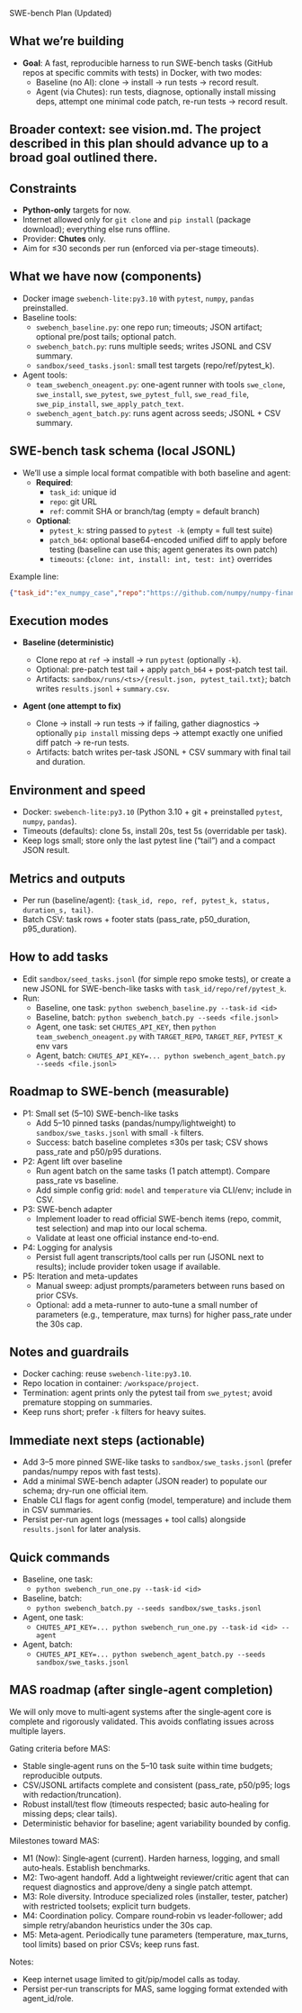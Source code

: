 SWE-bench Plan (Updated)
## What we’re building

- **Goal**: A fast, reproducible harness to run SWE-bench tasks (GitHub repos at specific commits with tests) in Docker, with two modes:
  - Baseline (no AI): clone → install → run tests → record result.
  - Agent (via Chutes): run tests, diagnose, optionally install missing deps, attempt one minimal code patch, re-run tests → record result.

## Broader context: see vision.md. The project described in this plan should advance up to a broad goal outlined there.

## Constraints
- **Python-only** targets for now.
- Internet allowed only for `git clone` and `pip install` (package download); everything else runs offline.
- Provider: **Chutes** only.
- Aim for ≤30 seconds per run (enforced via per-stage timeouts).

## What we have now (components)
- Docker image `swebench-lite:py3.10` with `pytest`, `numpy`, `pandas` preinstalled.
- Baseline tools:
  - `swebench_baseline.py`: one repo run; timeouts; JSON artifact; optional pre/post tails; optional patch.
  - `swebench_batch.py`: runs multiple seeds; writes JSONL and CSV summary.
  - `sandbox/seed_tasks.jsonl`: small test targets (repo/ref/pytest_k).
- Agent tools:
  - `team_swebench_oneagent.py`: one-agent runner with tools `swe_clone`, `swe_install`, `swe_pytest`, `swe_pytest_full`, `swe_read_file`, `swe_pip_install`, `swe_apply_patch_text`.
  - `swebench_agent_batch.py`: runs agent across seeds; JSONL + CSV summary.

## SWE-bench task schema (local JSONL)
- We’ll use a simple local format compatible with both baseline and agent:
  - **Required**:
    - `task_id`: unique id
    - `repo`: git URL
    - `ref`: commit SHA or branch/tag (empty = default branch)
  - **Optional**:
    - `pytest_k`: string passed to `pytest -k` (empty = full test suite)
    - `patch_b64`: optional base64-encoded unified diff to apply before testing (baseline can use this; agent generates its own patch)
    - `timeouts`: `{clone: int, install: int, test: int}` overrides

Example line:
```json
{"task_id":"ex_numpy_case","repo":"https://github.com/numpy/numpy-financial","ref":"","pytest_k":"","patch_b64":""}
```

## Execution modes
- **Baseline (deterministic)**
  - Clone repo at `ref` → install → run `pytest` (optionally `-k`).
  - Optional: pre-patch test tail + apply `patch_b64` + post-patch test tail.
  - Artifacts: `sandbox/runs/<ts>/{result.json, pytest_tail.txt}`; batch writes `results.jsonl` + `summary.csv`.

- **Agent (one attempt to fix)**
  - Clone → install → run tests → if failing, gather diagnostics → optionally `pip install` missing deps → attempt exactly one unified diff patch → re-run tests.
  - Artifacts: batch writes per-task JSONL + CSV summary with final tail and duration.

## Environment and speed
- Docker: `swebench-lite:py3.10` (Python 3.10 + git + preinstalled `pytest`, `numpy`, `pandas`).
- Timeouts (defaults): clone 5s, install 20s, test 5s (overridable per task).
- Keep logs small; store only the last pytest line (“tail”) and a compact JSON result.

## Metrics and outputs
- Per run (baseline/agent): `{task_id, repo, ref, pytest_k, status, duration_s, tail}`.
- Batch CSV: task rows + footer stats (pass_rate, p50_duration, p95_duration).

## How to add tasks
- Edit `sandbox/seed_tasks.jsonl` (for simple repo smoke tests), or create a new JSONL for SWE-bench-like tasks with `task_id/repo/ref/pytest_k`.
- Run:
  - Baseline, one task: `python swebench_baseline.py --task-id <id>`
  - Baseline, batch: `python swebench_batch.py --seeds <file.jsonl>`
  - Agent, one task: set `CHUTES_API_KEY`, then `python team_swebench_oneagent.py` with `TARGET_REPO`, `TARGET_REF`, `PYTEST_K` env vars
  - Agent, batch: `CHUTES_API_KEY=... python swebench_agent_batch.py --seeds <file.jsonl>`

## Roadmap to SWE-bench (measurable)
- P1: Small set (5–10) SWE-bench-like tasks
  - Add 5–10 pinned tasks (pandas/numpy/lightweight) to `sandbox/swe_tasks.jsonl` with small `-k` filters.
  - Success: batch baseline completes ≤30s per task; CSV shows pass_rate and p50/p95 durations.
- P2: Agent lift over baseline
  - Run agent batch on the same tasks (1 patch attempt). Compare pass_rate vs baseline.
  - Add simple config grid: `model` and `temperature` via CLI/env; include in CSV.
- P3: SWE-bench adapter
  - Implement loader to read official SWE-bench items (repo, commit, test selection) and map into our local schema.
  - Validate at least one official instance end-to-end.
- P4: Logging for analysis
  - Persist full agent transcripts/tool calls per run (JSONL next to results); include provider token usage if available.
- P5: Iteration and meta-updates
  - Manual sweep: adjust prompts/parameters between runs based on prior CSVs.
  - Optional: add a meta-runner to auto-tune a small number of parameters (e.g., temperature, max turns) for higher pass_rate under the 30s cap.

## Notes and guardrails
- Docker caching: reuse `swebench-lite:py3.10`.
- Repo location in container: `/workspace/project`.
- Termination: agent prints only the pytest tail from `swe_pytest`; avoid premature stopping on summaries.
- Keep runs short; prefer `-k` filters for heavy suites.

## Immediate next steps (actionable)
- Add 3–5 more pinned SWE-like tasks to `sandbox/swe_tasks.jsonl` (prefer pandas/numpy repos with fast tests).
- Add a minimal SWE-bench adapter (JSON reader) to populate our schema; dry-run one official item.
- Enable CLI flags for agent config (model, temperature) and include them in CSV summaries.
- Persist per-run agent logs (messages + tool calls) alongside `results.jsonl` for later analysis.

## Quick commands
- Baseline, one task:
  - `python swebench_run_one.py --task-id <id>`
- Baseline, batch:
  - `python swebench_batch.py --seeds sandbox/swe_tasks.jsonl`
- Agent, one task:
  - `CHUTES_API_KEY=... python swebench_run_one.py --task-id <id> --agent`
- Agent, batch:
  - `CHUTES_API_KEY=... python swebench_agent_batch.py --seeds sandbox/swe_tasks.jsonl`

## MAS roadmap (after single‑agent completion)

We will only move to multi‑agent systems after the single‑agent core is complete and rigorously validated. This avoids conflating issues across multiple layers.

Gating criteria before MAS:
- Stable single‑agent runs on the 5–10 task suite within time budgets; reproducible outputs.
- CSV/JSONL artifacts complete and consistent (pass_rate, p50/p95; logs with redaction/truncation).
- Robust install/test flow (timeouts respected; basic auto‑healing for missing deps; clear tails).
- Deterministic behavior for baseline; agent variability bounded by config.

Milestones toward MAS:
- M1 (Now): Single‑agent (current). Harden harness, logging, and small auto‑heals. Establish benchmarks.
- M2: Two‑agent handoff. Add a lightweight reviewer/critic agent that can request diagnostics and approve/deny a single patch attempt.
- M3: Role diversity. Introduce specialized roles (installer, tester, patcher) with restricted toolsets; explicit turn budgets.
- M4: Coordination policy. Compare round‑robin vs leader‑follower; add simple retry/abandon heuristics under the 30s cap.
- M5: Meta‑agent. Periodically tune parameters (temperature, max_turns, tool limits) based on prior CSVs; keep runs fast.

Notes:
- Keep internet usage limited to git/pip/model calls as today.
- Persist per‑run transcripts for MAS, same logging format extended with agent_id/role.